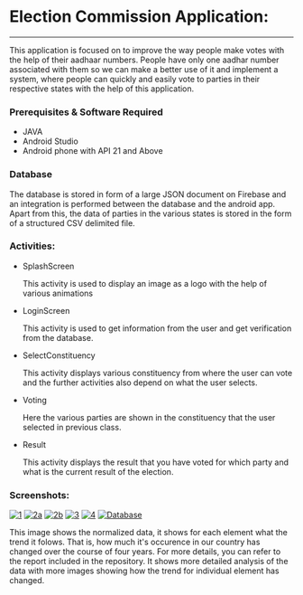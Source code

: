 <!DOCTYPE HTML>
<html>
<body>

<h1> Election Commission Application:</h1>
<hr>
<p>This application is focused on to improve the way people make votes with the help of their aadhaar numbers. People have only one aadhar number associated with them so we can make a better use of it and implement a system, where people can quickly and easily vote to parties in their respective states with the help of this application.</p>

<h3>Prerequisites & Software Required</h3>
<p>
<ul style="list-style-type:disc">
    <li>JAVA</li>
    <li>Android Studio</li>
    <li>Android phone with API 21 and Above</li>
</ul>
</p>

<h3>Database</h3>

<p>The database is stored in form of a large JSON document on Firebase and an integration is performed between the database and the android app. <br>
    Apart from this, the data of parties in the various states is stored in the form of a structured CSV delimited file.    
</p>


<h3>Activities:</h3>
<ul style="list-style-type:disc">
    <li>SplashScreen</li>
        <p>This activity is used to display an image as a logo with the help of various animations</p>
    <li>LoginScreen</li>
        <p> This activity is used to get information from the user and get verification from the database.</p>
    <li>SelectConstituency</li>
        <p> This activity displays various constituency from where the user can vote and the further activities also depend on what the user selects.</p>
    <li> Voting</li>
        <p> Here the various parties are shown in the constituency that the user selected in previous class.</p>
    <li>Result</li>
        <p> This activity displays the result that you have voted for which party and what is the current result of the election.</p>
    
</ul>

<h3>Screenshots:</h2>
    <a href="https://ibb.co/nP4SpK"><img src="https://preview.ibb.co/mzCrGz/1.png" alt="1" border="0"></a>
    <a href="https://ibb.co/bwZSpK"><img src="https://preview.ibb.co/gDwwie/2a.png" alt="2a" border="0"></a>
    <a href="https://ibb.co/fieGie"><img src="https://preview.ibb.co/cWUtUK/2b.png" alt="2b" border="0"></a>
    <a href="https://ibb.co/hf1wie"><img src="https://preview.ibb.co/e6hf9K/3.png" alt="3" border="0"></a>
    <a href="https://ibb.co/dDDWGz"><img src="https://preview.ibb.co/iVa09K/4.png" alt="4" border="0"></a>
    <a href="https://ibb.co/ikqp3e"><img src="https://preview.ibb.co/fZeSpK/Database.png" alt="Database" border="0"></a>
    <p>This image shows the normalized data, it shows for each element what the trend it folows. That is, how much it's occurence in our country has changed over the course of four years. For more details, you can refer to the report included in the repository. It shows more detailed analysis of the data with more images showing how the trend for individual element has changed. </p>
</body>
</html>